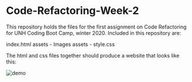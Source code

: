 # Code-Refactoring-Week-2

This repository holds the files for the first assignment on Code Refactoring for UNH Coding Boot Camp, winter 2020.
Included in this repository are:

index.html
assets - Images
assets - style.css

The html and css files together should produce a website that looks like this:

![demo](https://user-images.githubusercontent.com/53956822/101561331-26de2300-3993-11eb-9363-884e66693143.png)
